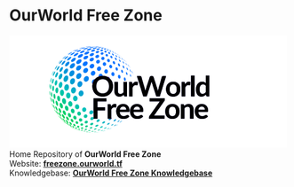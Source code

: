 # OurWorld Free Zone
![](logo_placeholder2.png) <br>
Home Repository of **OurWorld Free Zone** <br>
Website: [**freezone.ourworld.tf**](freezone.ourworld.tf) <br>
Knowledgebase: [**OurWorld Free Zone Knowledgebase**](https://ourworldfreezone.github.io/info_freezone/intro/intro_readme.html)
